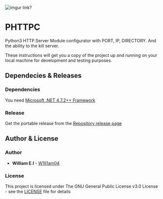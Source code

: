 ![imgur link?](https://i.imgur.com/1iOL5ZV.png)

# PHTTPC
Python3 HTTP.Server Module configurator with PORT, IP, DIRECTORY. And the ability to the kill server.

These instructions will get you a copy of the project up and running on your local machine for development and testing purposes.

## Dependecies & Releases

### Dependencies

You need [Microsoft .NET 4.7.2++ Framework](https://dotnet.microsoft.com/download/dotnet-framework)

### Release

Get the portable release from the [Repository release page](https://github.com/W1ll1am04/PHTTPC/releases)

## Author & License

### Author

* **William E.I** - [W1ll1am04](https://github.com/W1ll1am04)

### License

This project is licensed under The GNU General Public License v3.0 License - see the [LICENSE](LICENSE) file for details
